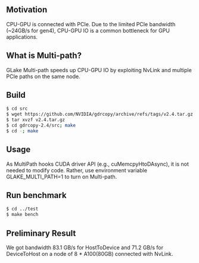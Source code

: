 ## Motivation
CPU-GPU is connected with PCIe. Due to the limited PCIe bandwidth (~24GB/s for gen4), CPU-GPU IO is a common bottleneck for GPU applications.

## What is Multi-path?
GLake Multi-path speeds up CPU-GPU IO by exploiting NvLink and multiple PCIe paths on the same node.

## Build
```bash
$ cd src
$ wget https://github.com/NVIDIA/gdrcopy/archive/refs/tags/v2.4.tar.gz
$ tar xvzf v2.4.tar.gz
$ cd gdrcopy-2.4/src; make
$ cd -; make
```

## Usage
As MultiPath hooks CUDA driver API (e.g., cuMemcpyHtoDAsync), it is not needed to modify code. Rather, use environment variable GLAKE_MULTI_PATH=1 to turn on Multi-path.

## Run benchmark
```bash
$ cd ../test
$ make bench
```

## Preliminary Result
We got bandwidth 83.1 GB/s for HostToDevice and 71.2 GB/s for DeviceToHost on a node of 8 * A100(80GB) connected with NvLink.
